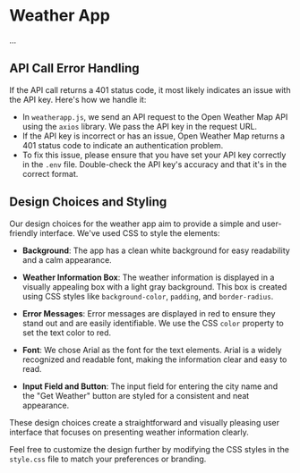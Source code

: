 # Weather App

...

## API Call Error Handling
If the API call returns a 401 status code, it most likely indicates an issue with the API key. Here's how we handle it:

- In `weatherapp.js`, we send an API request to the Open Weather Map API using the `axios` library. We pass the API key in the request URL.
- If the API key is incorrect or has an issue, Open Weather Map returns a 401 status code to indicate an authentication problem.
- To fix this issue, please ensure that you have set your API key correctly in the `.env` file. Double-check the API key's accuracy and that it's in the correct format.

## Design Choices and Styling
Our design choices for the weather app aim to provide a simple and user-friendly interface. We've used CSS to style the elements:

- **Background**: The app has a clean white background for easy readability and a calm appearance.

- **Weather Information Box**: The weather information is displayed in a visually appealing box with a light gray background. This box is created using CSS styles like `background-color`, `padding`, and `border-radius`.

- **Error Messages**: Error messages are displayed in red to ensure they stand out and are easily identifiable. We use the CSS `color` property to set the text color to red.

- **Font**: We chose Arial as the font for the text elements. Arial is a widely recognized and readable font, making the information clear and easy to read.

- **Input Field and Button**: The input field for entering the city name and the "Get Weather" button are styled for a consistent and neat appearance.

These design choices create a straightforward and visually pleasing user interface that focuses on presenting weather information clearly.

Feel free to customize the design further by modifying the CSS styles in the `style.css` file to match your preferences or branding.
